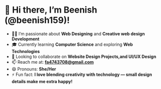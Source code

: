 # 👋 Hi there, I’m Beenish (@beenish159)!

- 👩‍💻 I’m passionate about **Web Designing** and **Creative web design Development**
- 🎓 Currently learning **Computer Science** and exploring **Web Technologies**
- 🤝 Looking to collaborate on **Website Design Projects,and UI/UX Design**
- 📫 Reach me at: **fa4743708@gmail.com**
- 😄 Pronouns: **She/Her**
- ⚡ Fun fact: **I love blending creativity with technology — small design details make me extra happy!**


